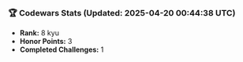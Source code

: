 ### 🏆 Codewars Stats (Updated: 2025-04-20 00:44:38 UTC)

- **Rank:** 8 kyu
- **Honor Points:** 3
- **Completed Challenges:** 1
